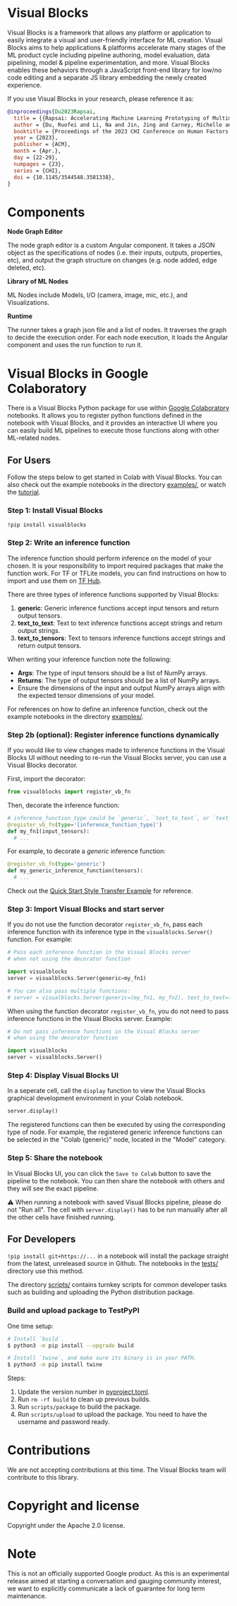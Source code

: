 # Visual Blocks

Visual Blocks is a framework that allows any platform or application to easily
integrate a visual and user-friendly interface for ML creation. Visual Blocks
aims to help applications & platforms accelerate many stages of the ML product
cycle including pipeline authoring, model evaluation, data pipelining, model &
pipeline experimentation, and more. Visual Blocks enables these behaviors
through a JavaScript front-end library for low/no code editing and a separate JS
library embedding the newly created experience.

If you use Visual Blocks in your research, please reference it as:

```bibtex
@inproceedings{Du2023Rapsai,
  title = {{Rapsai: Accelerating Machine Learning Prototyping of Multimedia Applications Through Visual Programming}},
  author = {Du, Ruofei and Li, Na and Jin, Jing and Carney, Michelle and Miles, Scott and Kleiner, Maria and Yuan, Xiuxiu and Zhang, Yinda and Kulkarni, Anuva and Liu, Xingyu and Sabie, Ahmed and Orts-Escolano, Sergio and Kar, Abhishek and Yu, Ping and Iyengar, Ram and Kowdle, Adarsh and Olwal, Alex},
  booktitle = {Proceedings of the 2023 CHI Conference on Human Factors in Computing Systems},
  year = {2023},
  publisher = {ACM},
  month = {Apr.},
  day = {22-29},
  numpages = {23},
  series = {CHI},
  doi = {10.1145/3544548.3581338},
}
```

# Components

**Node Graph Editor**

The node graph editor is a custom Angular component. It takes a JSON object as the
specifications of nodes (i.e. their inputs, outputs, properties, etc), and output
the graph structure on changes (e.g. node added, edge deleted, etc).

**Library of ML Nodes**

ML Nodes include Models, I/O (camera, image, mic, etc.), and Visualizations.

**Runtime**

The runner takes a graph json file and a list of nodes. It traverses the graph
to decide the execution order. For each node execution, it loads the Angular
component and uses the run function to run it.

# Visual Blocks in Google Colaboratory

There is a Visual Blocks Python package for use within [Google Colaboratory][]
notebooks. It allows you to register python functions defined in the notebook with Visual Blocks, and it provides an interactive UI where you can easily build ML pipelines to execute those functions along with other ML-related nodes.

[Google Colaboratory]: https://colab.research.google.com

## For Users

Follow the steps below to get started in Colab with Visual Blocks. You can also check out the example notebooks in the directory [examples/](examples/), or watch the [tutorial](https://www.youtube.com/watch?v=UpJb4Y6wU5o).

### Step 1: Install Visual Blocks

```
!pip install visualblocks
```

### Step 2: Write an inference function

The inference function should perform inference on the model of your chosen. It
is your responsibility to import required packages that make the function work.
For TF or TFLite models, you can find instructions on how to import and use them on [TF Hub].

[TF Hub]: https://tfhub.dev

There are three types of inference functions supported by Visual Blocks:

1. **generic**: Generic inference functions accept input tensors and return output tensors.
1. **text_to_text**: Text to text inference functions accept strings and return output strings.
1. **text_to_tensors**: Text to tensors inference functions accept strings and return output tensors.

When writing your inference function note the following:

*  **Args**: The type of input tensors should be a list of NumPy arrays.
*  **Returns**: The type of output tensors should be a list of NumPy arrays.
* Ensure the dimensions of the input and output NumPy arrays align with the expected tensor dimensions of your model.

For references on how to define an inference function, check out the example notebooks in the directory [examples/](examples/).

### Step 2b (optional): Register inference functions dynamically

If you would like to view changes made to inference functions in the Visual Blocks UI without needing to re-run the Visual Blocks server, you can use a Visual Blocks decorator.

First, import the decorator:

```python
from visualblocks import register_vb_fn
```

Then, decorate the inference function:

```python
# inference_function_type could be `generic`, `text_to_text`, or `text_to_tensors`.
@register_vb_fn(type='[inference_function_type]')
def my_fn1(input_tensors):
  # ...
```

For example, to decorate a *generic* inference function:

```python
@register_vb_fn(type='generic')
def my_generic_inference_function(tensors):
  # ...
```

Check out the [Quick Start Style Transfer Example](https://github.com/google/visualblocks/blob/main/examples/quick_start_style_transfer.ipynb) for reference.

### Step 3: Import Visual Blocks and start server

If you do not use the function decorator `register_vb_fn`, pass each inference function with its inference type in the `visualblocks.Server()` function. For example:

```python
# Pass each inference function in the Visual Blocks server
# when not using the decorator function

import visualblocks
server = visualblocks.Server(generic=my_fn1)

# You can also pass multiple functions:
# server = visualblocks.Server(generic=(my_fn1, my_fn2), text_to_text=(my_fn3))
```

When using the function decorator `register_vb_fn`, you do not need to pass inference functions in the Visual Blocks server. Example:

```python
# Do not pass inference functions in the Visual Blocks server
# when using the decorator function

import visualblocks
server = visualblocks.Server()
```

### Step 4: Display Visual Blocks UI

In a seperate cell, call the `display` function to view the Visual Blocks graphical development environment in your Colab notebook.

```python
server.display()
```

The registered functions can then be executed by using the corresponding type of node.
For example, the registered generic inference functions can be selected in the
"Colab (generic)" node, located in the "Model" category.

### Step 5: Share the notebook

In Visual Blocks UI, you can click the `Save to Colab` button to save the pipeline
to the notebook. You can then share the notebook with others and they will see the
exact pipeline.

⚠️ When running a notebook with saved Visual Blocks pipeline, please do not "Run all".
The cell with `server.display()` has to be run manually after all the other cells have
finished running.

## For Developers

`!pip install git+https://...` in a notebook will install the package straight
from the latest, unreleased source in Github. The notebooks in the
[tests/](tests/) directory use this method.

The directory [scripts/](scripts/) contains turnkey scripts for common developer
tasks such as building and uploading the Python distribution package.

### Build and upload package to TestPyPI

One time setup:

```bash
# Install `build`.
$ python3 -m pip install --upgrade build

# Install `twine`, and make sure its binary is in your PATH.
$ python3 -m pip install twine
```

Steps:

1.  Update the version number in [pyproject.toml](python/pyproject.toml).
1.  Run `rm -rf build` to clean up previous builds.
1.  Run `scripts/package` to build the package.
1.  Run `scripts/upload` to upload the package. You need to have the username
    and password ready.

# Contributions

We are not accepting contributions at this time. The Visual Blocks team will
contribute to this library.

# Copyright and license

Copyright under the Apache 2.0 license.

# Note

This is not an officially supported Google product. As this is an experimental
release aimed at starting a conversation and gauging community interest, we want
to explicitly communicate a lack of guarantee for long term maintenance.

